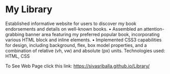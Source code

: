 # My Library
Established informative website for users to discover my book endorsements and details on well-known books.
•	Assembled an attention-grabbing banner area featuring my preferred popular book, incorporating various HTML block and inline elements.
•	Implemented CSS3 capabilities for design, including background, flex, box model properties, and a combination of relative (vh, vw) and absolute (px) units.
Technologies used: HTML, CSS
 
To See Web Page click this link: https://sivasriballa.github.io/Library/
